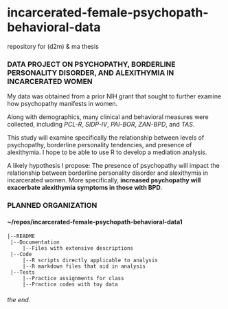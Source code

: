 # incarcerated-female-psychopath-behavioral-data
repository for (d2m) &amp; ma thesis

### DATA PROJECT ON PSYCHOPATHY, BORDERLINE PERSONALITY DISORDER, AND ALEXITHYMIA IN INCARCERATED WOMEN

My data was obtained from a prior NIH grant that sought to further examine how psychopathy manifests in women.

Along with demographics, many clinical and behavioral measures were collected, including _PCL-R_, _SIDP-IV_, _PAI-BOR_, _ZAN-BPD_, and _TAS_.

This study will examine specifically the relationship between levels of psychopathy, borderline personality tendencies, and presence of alexithymia. I hope to be able to use R to develop a mediation analysis.

A likely hypothesis I propose: The presence of psychopathy will impact the relationship between borderline personality disorder and alexithymia in incarcerated women. More specifically, **increased psychopathy will exacerbate alexithymia symptoms in those with BPD**.

### PLANNED ORGANIZATION
#### ~/repos/incarcerated-female-psychopath-behavioral-data1
    |--README
     |--Documentation
         |--Files with extensive descriptions
     |--Code
         |--R scripts directly applicable to analysis
         |--R markdown files that aid in analysis
     |--Tests
         |--Practice assignments for class
         |--Practice codes with toy data

###### the end.